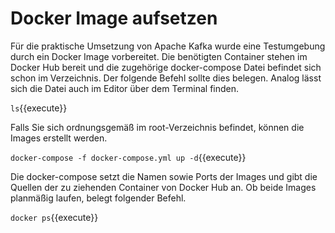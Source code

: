 # Docker Image aufsetzen

Für die praktische Umsetzung von Apache Kafka wurde eine Testumgebung durch ein Docker Image vorbereitet. Die benötigten Container stehen im Docker Hub bereit und die zugehörige docker-compose Datei befindet sich schon im Verzeichnis. 
Der folgende Befehl sollte dies belegen. Analog lässt sich die Datei auch im Editor über dem Terminal finden.

`ls`{{execute}}

Falls Sie sich ordnungsgemäß im root-Verzeichnis befindet, können die Images erstellt werden.

`docker-compose -f docker-compose.yml up -d`{{execute}}

Die docker-compose setzt die Namen sowie Ports der Images und gibt die Quellen der zu ziehenden Container von Docker Hub an.
Ob beide Images planmäßig laufen, belegt folgender Befehl.

`docker ps`{{execute}}

